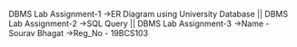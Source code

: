 DBMS Lab Assignment-1
->ER Diagram using University Database
|| DBMS Lab Assignment-2
->SQL Query
|| DBMS Lab Assignment-3
->Name - Sourav Bhagat
->Reg_No - 19BCS103
